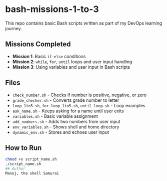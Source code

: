 # bash-missions-1-to-3

This repo contains basic Bash scripts written as part of my DevOps learning journey.

## Missions Completed
- **Mission 1**: Basic `if-else` conditions
- **Mission 2**: `while`, `for`, `until` loops and user input handling
- **Mission 3**: Using variables and user input in Bash scripts

## Files
- `check_number.sh` - Checks if number is positive, negative, or zero
- `grade_checker.sh` - Converts grade number to letter
- `loop_1to5.sh`, `for_loop_1to5.sh`, `until_loop.sh` - Loop examples
- `ask_name.sh` - Keeps asking for a name until user exits
- `variables.sh` - Basic variable assignment
- `add_numbers.sh` - Adds two numbers from user input
- `env_variables.sh` - Shows shell and home directory
- `dynamic_env.sh` - Stores and echoes user input

## How to Run
```bash
chmod +x script_name.sh
./script_name.sh
## Author
Manoj, the shell Samurai

